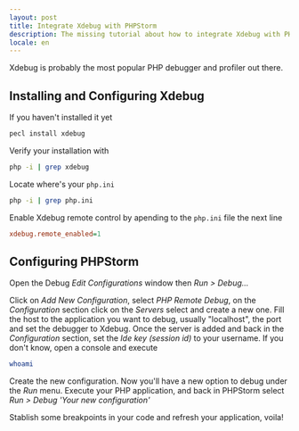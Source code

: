```yaml
---
layout: post
title: Integrate Xdebug with PHPStorm
description: The missing tutorial about how to integrate Xdebug with PHPStorm
locale: en
---
```


Xdebug is probably the most popular PHP debugger and profiler out there.

## Installing and Configuring Xdebug

If you haven't installed it yet

```bash
pecl install xdebug
```

Verify your installation with

```bash
php -i | grep xdebug
```

Locate where's your `php.ini`

```bash
php -i | grep php.ini
```

Enable Xdebug remote control by apending to the `php.ini` file the next line 

```ini
xdebug.remote_enabled=1
```

## Configuring PHPStorm

Open the Debug _Edit Configurations_ window then _Run > Debug…_

Click on _Add New Configuration_, select _PHP Remote Debug_, on the _Configuration_ section click on the _Servers_ select and create a new one. Fill the host to the application you want to debug, usually "localhost", the port and set the debugger to Xdebug. Once the server is added and back in the _Configuration_ section, set the _Ide key (session id)_ to your username. If you don't know, open a console and execute

```bash
whoami
```

Create the new configuration. Now you'll have a new option to debug under the _Run_ menu. Execute your PHP application, and back in PHPStorm select _Run > Debug 'Your new configuration'_

Stablish some breakpoints in your code and refresh your application, voila!